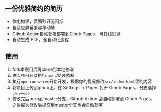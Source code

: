 ## 一份优雅简约的简历
- 优化构建，页面秒开无闪烁
- 自适应屏幕兼容移动端
- Github Action自动部署部署到Gihub Pages，可在线浏览
- 自动生成 PDF，全自动化流程

## 使用
1. fork本项目后再clone到本地修改
2. 进入项目目录执行`npm i`安装依赖
3. 执行`npm run serve`开始开发，根据你的情况修改`src/index.html`里的内容
4. 将项目上传到gihub上，在 Settings -> Pages 打开 Gihub Pages，分支选择`gh-pages`
5. 修改完后push到master分支，Github Action 会自动部署到 Gihub Pages，之后每次修改后提交到master分支也会自动部署

